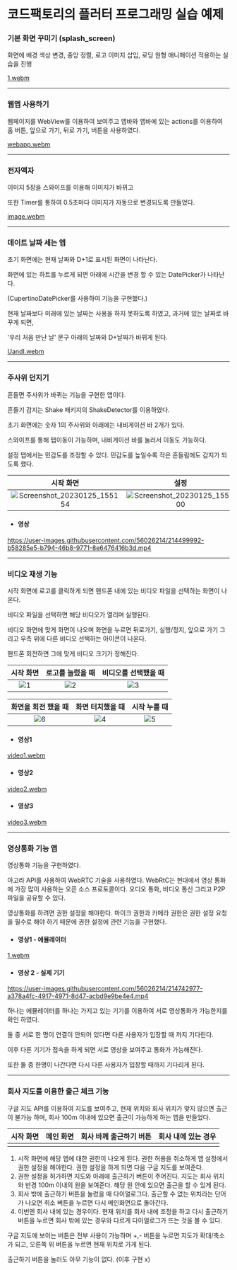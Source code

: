 # 코드팩토리의 플러터 프로그래밍 실습 예제



### 기본 화면 꾸미기 (splash_screen)



화면에 배경 색상 변경, 중앙 정렬, 로고 이미지 삽입, 로딩 원형 애니매이션 적용하는 실습을 진행

[1.webm](https://user-images.githubusercontent.com/56026214/213957452-6a27a0e5-8892-4963-9317-aec3d547c0dc.webm)





---



### 웹앱 사용하기

웹페이지를 WebView를 이용하여 보여주고 앱바와 앱바에 있는 actions를 이용하여 홈 버튼, 앞으로 가기, 뒤로 가기, 버튼을 사용하였다.

[webapp.webm](https://user-images.githubusercontent.com/56026214/213966390-543243c9-44d3-4883-b597-289b3be2bc8e.webm)



---



### 전자액자



이미지 5장을 스와이프를 이용해 이미지가 바뀌고

또한 Timer를 통하여 0.5초마다 이미지가 자동으로 변경되도록 만들었다.

[image.webm](https://user-images.githubusercontent.com/56026214/213974556-d6c02e7e-d207-411b-8836-bc056fec21c1.webm)



----



### 데이트 날짜 세는 앱



초기 화면에는 현재 날짜와 D+1로 표시된 화면이 나타난다.

화면에 있는 하트를 누르게 되면 아래에 시간을 변경 할 수 있는 DatePicker가 나타난다.

(CupertinoDatePicker를 사용하여 기능을 구현했다.)

현재 날짜보다 미래에 있는 날짜는 사용을 하지 못하도록 하였고, 과거에 있는 날짜로 바꾸게 되면,

'우리 처음 만난 날' 문구 아래의 날짜와 D+날짜가 바뀌게 된다.



[UandI.webm](https://user-images.githubusercontent.com/56026214/214497986-466e39af-16c4-4408-9c76-cb69c6c0e1d6.webm)


---



### 주사위 던지기



흔들면 주사위가 바뀌는 기능을 구현한 앱이다.

흔들기 감지는 Shake 패키지의 ShakeDetector를 이용하였다.

초기 화면에는 숫자 1의 주사위와 아래에는 내비게이션 바 2개가 있다.

스와이프를 통해 탭이동이 가능하며, 내비게이션 바를 눌러서 이동도 가능하다.

설정 탭에서는 민감도를 조정할 수 있다. 민감도를 높일수록 작은 흔들림에도 감지가 되도록 했다.


| 시작 화면| 설정 | 흔들기 결과 |
| :--: | :--: | :--: |
|![Screenshot_20230125_155154](https://user-images.githubusercontent.com/56026214/214499935-d969d69f-197b-4c26-a7e1-cd6a120cdf55.jpg)|![Screenshot_20230125_155200](https://user-images.githubusercontent.com/56026214/214499948-909373de-53d7-450e-9611-50f8d43a72cd.jpg)| ![Screenshot_20230125_155255](https://user-images.githubusercontent.com/56026214/214499963-506d7b29-3793-43c5-821f-7daaa4e5349c.jpg)|

+ #### 영상

https://user-images.githubusercontent.com/56026214/214499992-b58285e5-b794-46b8-9771-8e6476416b3d.mp4




----



### 비디오 재생 기능



시작 화면에 로고를 클릭하게 되면 핸드폰 내에 있는 비디오 파일을 선택하는 화면이 나온다.

비디오 파일을 선택하면 해당 비디오가 열리며 실행된다.

비디오 화면에 맞게 화면이 나오며 화면을 누르면 뒤로가기, 실행/정지, 앞으로 가기 그리고 우측 위에 다른 비디오 선택하는 아이콘이 나온다. 

핸드폰 회전하면 그에 맞게 비디오 크기가 정해진다.



| 시작 화면 | 로고를 눌렀을 때 | 비디오를 선택했을 때 |
| :-------: | :--------------: | :------------------: |
|   ![1](https://user-images.githubusercontent.com/56026214/214498024-a3e10ee5-9efe-47ec-bcb9-b9bd590956a6.png)|          ![2](https://user-images.githubusercontent.com/56026214/214498034-17a913eb-316f-42a9-a8fd-b24249a7a1b0.png)|            ![3](https://user-images.githubusercontent.com/56026214/214498050-0f9c4e60-e318-445d-bcb0-9f1bd2079649.png)|



| 화면을 회전 했을 때 | 화면 터치했을 때 | 시작 누를 때 |
| :-----------------: | :--------------: | :----------: |
|         ![6](https://user-images.githubusercontent.com/56026214/214498064-aefc3b92-0216-480c-9ef1-4bdbd2ac193b.png)|          ![4](https://user-images.githubusercontent.com/56026214/214498081-658b2adf-3cf6-4d40-ab45-b411856cce34.png)|  ![5](https://user-images.githubusercontent.com/56026214/214498093-46971a4b-731f-4fc4-8ad4-64950fee8660.png)|

 + #### 영상1
[video1.webm](https://user-images.githubusercontent.com/56026214/214498205-bc5abd93-ada8-4297-9d8f-6ffac1a45528.webm)

 + #### 영상2
[video2.webm](https://user-images.githubusercontent.com/56026214/214498221-20facc04-cc7c-4568-bd1b-1462dba958c4.webm)

 + #### 영상3
[video3.webm](https://user-images.githubusercontent.com/56026214/214498820-a589b297-c74d-4927-ac88-8d65a6818778.webm)


----



### 영상통화 기능 앱



영상통화 기능을 구현하였다.

아고라  API를 사용하여 WebRTC 기술을 사용하였다. WebRtC는 현대에서 영상 통화에 가장 많이 사용하는 오픈 소스 프로토콜이다. 오디오 통화, 비디오 통신 그리고 P2P 파일을 공유할 수 있다.



영상통화를 하려면 권한 설정을 해야한다. 마이크 권한과 카메라 권한은 권한 설정 요청을 필수로 해야 하기 때문에 권한 설정에 관련 기능을 구현했다.



+ #### 영상1 - 에뮬레이터

  

[1.webm](https://user-images.githubusercontent.com/56026214/214742930-c227944b-5b99-49f5-a4d2-dc1c5bd23c7d.webm)

  

+ #### 영상 2 - 실제 기기 



https://user-images.githubusercontent.com/56026214/214742977-a378a4fc-4917-4971-8d47-acbd9e9be4e4.mp4



하나는 에뮬레이터를 하나는 가지고 있는 기기를 이용하여 서로 영상통화가 가능한지를 확인 하였다.

둘 중 서로 한 명이 연결이 안되어 있다면 다른 사용자가 입장할 때 까지 기다린다.

이후 다른 기기가 접속을 하게 되면 서로 영상을 보여주고 통화가 가능해진다.

또한 둘 중 한명이 나간다면 다시 다른 사용자가 입장할 때까지 기다리게 된다.



------



### 회사 지도를 이용한 출근 체크 기눙



구글 지도  API를 이용하여 지도를 보여주고, 현재 위치와 회사 위치가 맞지 않으면 출근이 불가능 하며, 회사 100m 이내에 있으면 출근이 가능하게 하는 앱을 만들었다.



| 시작 화면 | 메인 화면 | 회사 바께 출근하기 버튼 | 회사 내에 있는 경우 |
| :-------: | :-------: | :---------------------: | :-----------------: |
|           |           |                         |                     |



1. 시작 화면에 해당 앱에 대한 권한이 나오게 된다. 권한 허용을 취소하게 앱 설정에서 권한 설정을 해야한다.
   권한 설정을 하게 되면 다음 구글 지도를 보여준다.
2. 권한 설정을 허가하면 지도와 아래에 출근하기 버튼이 주어진다. 지도는 회사 위치와 반경 100m 이내의 원을 보여준다. 해당 원 안에 있으면 출근을 할 수 있게 된다.
3. 회사 밖에 출근하기 버튼을 눌렀을 때 다이얼로그다. 출근할 수 없는 위치라는 단어가 나오면 취소 버튼을 누르면 다시 메인화면으로 돌아간다.
4. 이번엔 회사 내에 있는 경우이다. 현재 위치를 회사 내에 조정을 하고 다시 출근하기 버튼을 누르면 회사 밖에 있는 경우와 다르게 다이얼로그가 뜨는 것을 볼 수 있다.



구글 지도에 보이는 버튼은 전부 사용이 가능하며 +,- 버튼을 누르면 지도가 확대/축소가 되고, 오른쪽 위 버튼을 누르면 현재 위치로 가게 된다.

출근하기 버튼을 눌러도 아무 기능이 없다. (이후 구현 x)
